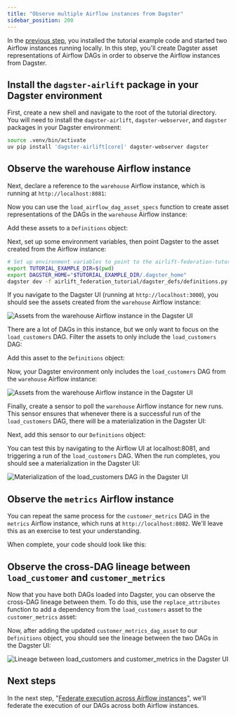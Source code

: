 ```yaml
---
title: "Observe multiple Airflow instances from Dagster"
sidebar_position: 200
---
```


In the [previous step](setup), you installed the tutorial example code and started two Airflow instances running locally. In this step, you'll create Dagster asset representations of Airflow DAGs in order to observe the Airflow instances from Dagster.

## Install the `dagster-airlift` package in your Dagster environment

First, create a new shell and navigate to the root of the tutorial directory. You will need to install the `dagster-airlift`, `dagster-webserver`, and `dagster` packages in your Dagster environment:

```bash
source .venv/bin/activate
uv pip install 'dagster-airlift[core]' dagster-webserver dagster
```

## Observe the warehouse Airflow instance

Next, declare a reference to the `warehouse` Airflow instance, which is running at `http://localhost:8081`:

<CodeExample path="airlift-federation-tutorial/snippets/observe.py" startAfter="start_warehouse_instance" endBefore="end_warehouse_instance" />

Now you can use the `load_airflow_dag_asset_specs` function to create asset representations of the DAGs in the `warehouse` Airflow instance:

<CodeExample path="airlift-federation-tutorial/snippets/observe.py" startAfter="start_load_all" endBefore="end_load_all" />

Add these assets to a `Definitions` object:

<CodeExample path="airlift-federation-tutorial/snippets/observe.py" startAfter="start_defs" endBefore="end_defs" />

Next, set up some environment variables, then point Dagster to the asset created from the Airflow instance:

```bash
# Set up environment variables to point to the airlift-federation-tutorial directory on your machine
export TUTORIAL_EXAMPLE_DIR=$(pwd)
export DAGSTER_HOME="$TUTORIAL_EXAMPLE_DIR/.dagster_home"
dagster dev -f airlift_federation_tutorial/dagster_defs/definitions.py
```

If you navigate to the Dagster UI (running at `http://localhost:3000`), you should see the assets created from the `warehouse` Airflow instance:

![Assets from the warehouse Airflow instance in the Dagster UI](/images/integrations/airlift/observe_warehouse.png)

There are a lot of DAGs in this instance, but we only want to focus on the `load_customers` DAG. Filter the assets to only include the `load_customers` DAG:

<CodeExample path="airlift-federation-tutorial/snippets/observe.py" startAfter="start_filter" endBefore="end_filter" />

Add this asset to the `Definitions` object:

<CodeExample path="airlift-federation-tutorial/snippets/observe.py" startAfter="start_customers_defs" endBefore="end_customers_defs" />

Now, your Dagster environment only includes the `load_customers` DAG from the `warehouse` Airflow instance:

![Assets from the warehouse Airflow instance in the Dagster UI](/images/integrations/airlift/only_load_customers.png)

Finally, create a sensor to poll the `warehouse` Airflow instance for new runs. This sensor ensures that whenever there is a successful run of the `load_customers` DAG, there will be a materialization in the Dagster UI:

<CodeExample path="airlift-federation-tutorial/snippets/observe.py" startAfter="start_sensor" endBefore="end_sensor" />

Next, add this sensor to our `Definitions` object:

<CodeExample path="airlift-federation-tutorial/snippets/observe.py" startAfter="start_sensor_defs" endBefore="end_sensor_defs" />

You can test this by navigating to the Airflow UI at localhost:8081, and triggering a run of the `load_customers` DAG. When the run completes, you should see a materialization in the Dagster UI:

![Materialization of the load_customers DAG in the Dagster UI](/images/integrations/airlift/load_customers_mat.png)

## Observe the `metrics` Airflow instance

You can repeat the same process for the `customer_metrics` DAG in the `metrics` Airflow instance, which runs at `http://localhost:8082`. We'll leave this as an exercise to test your understanding.

When complete, your code should look like this:

<CodeExample path="airlift-federation-tutorial/airlift_federation_tutorial/dagster_defs/stages/observe_complete.py" />

## Observe the cross-DAG lineage between `load_customer` and `customer_metrics`

Now that you have both DAGs loaded into Dagster, you can observe the cross-DAG lineage between them. To do this, use the `replace_attributes` function to add a dependency from the `load_customers` asset to the `customer_metrics` asset:

<CodeExample path="airlift-federation-tutorial/snippets/observe.py" startAfter="start_lineage" endBefore="end_lineage" />

Now, after adding the updated `customer_metrics_dag_asset` to our `Definitions` object, you should see the lineage between the two DAGs in the Dagster UI:

![Lineage between load_customers and customer_metrics in the Dagster UI](/images/integrations/airlift/dag_lineage.png)

## Next steps

In the next step, "[Federate execution across Airflow instances](federate)", we'll federate the execution of our DAGs across both Airflow instances.
